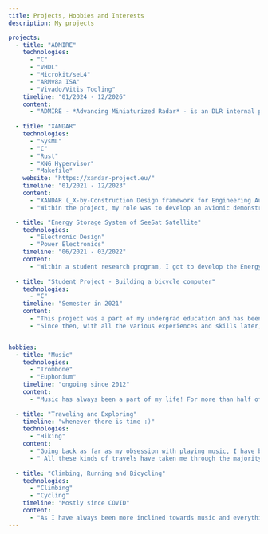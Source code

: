 ```yaml
---
title: Projects, Hobbies and Interests
description: My projects

projects:
  - title: "ADMIRE"
    technologies:
      - "C"
      - "VHDL"
      - "Microkit/seL4"
      - "ARMv8a ISA"
      - "Vivado/Vitis Tooling"
    timeline: "01/2024 - 12/2026"
    content:
      - "ADMIRE - *Advancing Miniaturized Radar* - is an DLR internal project, maturing radar systems particularly for space applications. Within the scope of ADMIRE, one goal is to mature on-satellite signal processing in order to preserve bandwidth on the downlink. Here, the intention is to use FPGA based accelerators, which efficiently process radar signal. My role in ADMIRE is to develop a hypervisor concept which can manage hardware accelerators as well as handle all software tasks. In the wake of this, I am developing a *'hardware hypervisor'*, designing the interface between a classically software based one and the hardware accelerators. Focus is laid on performance and safety."
  
  - title: "XANDAR"
    technologies:
      - "SysML"
      - "C"
      - "Rust"
      - "XNG Hypervisor"
      - "Makefile"
    website: "https://xandar-project.eu/"
    timeline: "01/2021 - 12/2023"
    content:
      - "XANDAR (_X-by-Construction Design framework for Engineering Autonomous & Distributed Real-time Embedded Software Systems_) is an EU project comprised by industry and academic partners within the automotive, aviation and software tooling domains. The project delivered a mature software toolchain, enabling fast and robust prototyping from capturing requirements to systems modelling all the way up to code generation and Verification and Validation (V&V) on the target hardware platform. By integrating advanced safety patterns, runtime monitoring and modern code generation into the toolchain, multiple attributes (safety, security, reliability, etc.) are fulfilled, realizing the X-by-Construction paradigm. Particular focus is laid on non-deterministic AI/ML artifacts, which are primarily used for autonomy functions within the automotive and aviation domain."
      - "Within the project, my role was to develop an avionic demonstrator to further mature and test the toolchain. The demonstrator contains an instance of an ADS-B based Collision Avoidance System ([OpenCAS](https://github.com/aeronautical-informatics/opencas)) and a Terrain Awareness and Warning System ([OpenTAWS](https://github.com/aeronautical-informatics/opentaws)) executed within a partitioned environment within the XNG hypervisor, simulating the functionality of an avionic computer.Thanks to this project, I was able to hone my skills in `C` and `Rust` as well as learn how aviation-grade hypervisors operate. On a more meta level, I got to experience the role as a high- and low-level system engineer, both designing high-level architectures (from its requirements to its structure) as well as its low-level implementation on the hardware."

  - title: "Energy Storage System of SeeSat Satellite"
    technologies:
      - "Electronic Design"
      - "Power Electronics"
    timeline: "06/2021 - 03/2022" 
    content: 
      - "Within a student research program, I got to develop the Energy Storage System concept and most parts of its electronic design for a cubesat satellite: SeeSat. Sadly, due to the aftermath of the COVID pandemic, it was not possible to actually produce the results. However, especially the power management systems have been matured a lot and are in use in other student cubesat programs **(need to put prove here)**"
  
  - title: "Student Project - Building a bicycle computer"
    technologies:
      - "C"
    timeline: "Semester in 2021"
    content:
      - "This project was a part of my undergrad education and has been literally the first embedded coding project, which I have ever done! Basically nothing special, just playing with an Arduino and writing all the code from scratch to interface with hall sensors, gyroscopes and accelerometers, as well as displays and rudimentary I/O for that. The result worked out *good enough* for the purposes."
      - "Since then, with all the various experiences and skills later, it is back on my hobby table to redo it. This time in bare-metal Rust, with custom circuit boards and custom designed processor IC. This might be the holy grail of over-engineering but I am certain that it will help me learn a lot about all the different aspects within this build."


hobbies:
  - title: "Music"
    technologies: 
      - "Trombone"
      - "Euphonium"
    timeline: "ongoing since 2012"
    content:
      - "Music has always been a part of my life! For more than half of it, I am actively playing in diverse orchestras and band, spanning from traditional bohemian music to jazz and classical concerts all the way to movie soundtracks and pop medleys. I have had times of teaching students and/or conducting bands. Currently, I play in [AkaBlas](https://akablas.de), mostly euphonium and sometimes still a little trombone."
  
  - title: "Traveling and Exploring"
    timeline: "whenever there is time :)"
    technologies:
      - "Hiking"
    content:
      - "Going back as far as my obsession with playing music, I have been on the road. At first, it was a part of my Boyscouts life: a backpack, a tent and a good pair of hiking boots, and off you go with your fellow friends to unknown roads all over Europe. It transitioned into more international travels, both of personal and professional nature, and now it is coming back to its roots, again. It is time to go slower but see more details instead of rushing to see all the places but not managing to actually take a good look."
      - " All these kinds of travels have taken me through the majority of Europe, North America, South East Asia, and North Africa. I want to fill in the last blanks of Europe by either hiking or doing long-distance bicycle tours. The next stop on the list are most likely Scandinavia and Baltics, but who knows where the wind will take me ;)" 
  
  - title: "Climbing, Running and Bicycling"
    technologies:
      - "Climbing"
      - "Cycling"
    timeline: "Mostly since COVID"
    content:
      - "As I have always been more inclined towards music and everything that goes that way, I have lacked a bit on the physical activity side. Funny enough, I was always in pretty good shape to do any of my hiking adventures (or maybe *because* of it). With the COVID pandemic messing with everyone's life a few years back, it also messed with mine and I found back to a forgotten sport: running. From here (albeit doing it really irregularly), the slope continued to climbing and in the end to cycling. I don't really have ambitions to do any of it in a competitive setting, though. It is just for me to unwind and also an opportunity to see the world as it is."
---
```

